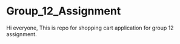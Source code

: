 # Group_12_Assignment
Hi everyone,
This is repo for shopping cart application for group 12 assignment.
